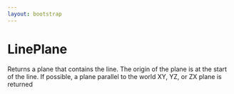 ```yaml
---
layout: bootstrap
---
```


# LinePlane

Returns a plane that contains the line. The origin of the plane is at the start of
        the line. If possible, a plane parallel to the world XY, YZ, or ZX plane is returned
        



